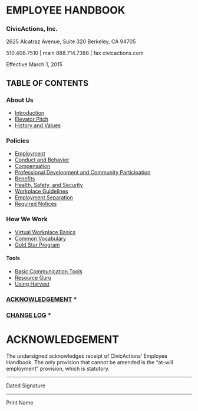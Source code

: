 # EMPLOYEE HANDBOOK

### CivicActions, Inc.
2625 Alcatraz Avenue, Suite 320 
Berkeley, CA 94705 


510.408.7510 | main
888.714.7388 | fax
civicactions.com

Effective March 1, 2015


## <a name="toc"></a>TABLE OF CONTENTS
### About Us
* [Introduction](about-us/introduction.md)
* [Elevator Pitch](about-us/elevator-pitch.md)
* [History and Values](about-us/history-and-values.md)


### Policies
* [Employment](policies/employment.md)
* [Conduct and Behavior](policies/conduct-behavior.md)
* [Compensation](policies/compensation.md)
* [Professional Development and Community Participation](policies/prodev-community-participation.md)
* [Benefits](policies/benefits.md)
* [Health, Safety, and Security](policies/health-safety-security.md)
* [Workplace Guidelines](policies/workplace-guidelines.md)
* [Employment Separation](policies/leaving-civicactions.md)
* [Required Notices](policies/required-notices.md)

### How We Work
* [Virtual Workplace Basics](how-we-work/virtual-workplace-basics.md)
* [Common Vocabulary](how-we-work/common-vocab.md)
* [Gold Star Program](how-we-work/gold-star-program.md)

#### Tools
* [Basic Communication Tools](how-we-work/tools/basic-communication-tools.md)
* [Resource Guru](how-we-work/tools/resource-guru.md)
* [Using Harvest](how-we-work/tools/using-harvest.md)



### [ACKNOWLEDGEMENT](#acknowledgement) *
### [CHANGE LOG](changelog.md) *


# <a name="acknowledgement"></a>ACKNOWLEDGEMENT
The undersigned acknowledges receipt of CivicActions’ Employee Handbook. The only provision that cannot be amended is the “at-will employment” provision, which is statutory.



___________________________________    ____________________________________
Dated						   Signature


____________________________________
Print Name




